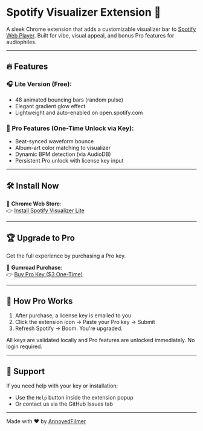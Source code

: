 
# Spotify Visualizer Extension 🎵

A sleek Chrome extension that adds a customizable visualizer bar to [Spotify Web Player](https://open.spotify.com). Built for vibe, visual appeal, and bonus Pro features for audiophiles.

---

## 🔥 Features

### 🎧 Lite Version (Free):
- 48 animated bouncing bars (random pulse)
- Elegant gradient glow effect
- Lightweight and auto-enabled on open.spotify.com

### 🚀 Pro Features (One-Time Unlock via Key):
- Beat-synced waveform bounce
- Album-art color matching to visualizer
- Dynamic BPM detection (via AudioDB)
- Persistent Pro unlock with license key input

---

## 🛠️ Install Now

🧩 **Chrome Web Store**:  
👉 [Install Spotify Visualizer Lite](https://chromewebstore.google.com/detail/spotify-visualizer-lite/ncnnchaooipooafemedommoadfpclnol)

---

## 🏆 Upgrade to Pro

Get the full experience by purchasing a Pro key.

🔑 **Gumroad Purchase**:  
👉 [Buy Pro Key ($3 One-Time)](https://talenmagistro.gumroad.com/l/luhnj)

---

## 🧠 How Pro Works

1. After purchase, a license key is emailed to you
2. Click the extension icon → Paste your Pro key → Submit
3. Refresh Spotify → Boom. You're upgraded.

All keys are validated locally and Pro features are unlocked immediately. No login required.

---

## 💬 Support

If you need help with your key or installation:
- Use the `Help` button inside the extension popup
- Or contact us via the GitHub Issues tab

---

Made with ❤️ by [AnnoyedFilmer](https://github.com/AnnoyedFilmer)
